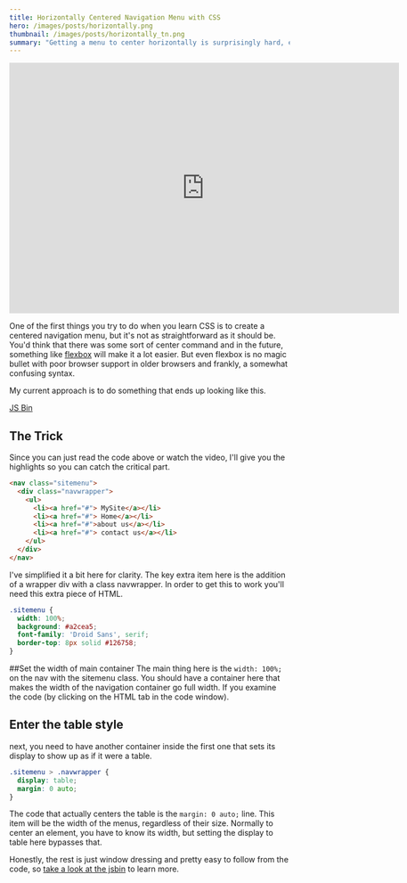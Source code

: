 ```yaml
---
title: Horizontally Centered Navigation Menu with CSS
hero: /images/posts/horizontally.png
thumbnail: /images/posts/horizontally_tn.png
summary: "Getting a menu to center horizontally is surprisingly hard, especially when you're using CSS lists. In this tutorial, I'll show you how to change the display element to pretend you're centering a table, which is easy."
---
```


<div class="embed-responsive embed-responsive-16by9">

<iframe class="embed-responsive-item" width="700" height="450" src="https://www.youtube.com/embed/RT64aSNXnzY" frameborder="0" allowfullscreen></iframe>
</div>

One of the first things you try to do when you learn CSS is to create a centered navigation menu, but it's not as straightforward as it should be. You'd think that there was some sort of center command and in the future, something like <a href="http://css-tricks.com/snippets/css/a-guide-to-flexbox/">flexbox</a> will make it a lot easier. But even flexbox is no magic bullet with poor browser support in older browsers and frankly, a somewhat confusing syntax.

My current approach is to do something that ends up looking like this.

<a class="jsbin-embed" href="http://jsbin.com/popalu/11/embed?output">JS Bin</a><script src="http://static.jsbin.com/js/embed.js"></script>

## The Trick

Since you can just read the code above or watch the video, I'll give you the highlights so you can catch the critical part.

```html
<nav class="sitemenu">
  <div class="navwrapper">
    <ul>
      <li><a href="#"> MySite</a></li>
      <li><a href="#"> Home</a></li>
      <li><a href="#">about us</a></li>
      <li><a href="#"> contact us</a></li>
    </ul>
  </div>
</nav>
```

I've simplified it a bit here for clarity. The key extra item here is the addition of a wrapper div with a class navwrapper. In order to get this to work you'll need this extra piece of HTML.

```css
.sitemenu {
  width: 100%;
  background: #a2cea5;
  font-family: 'Droid Sans', serif;
  border-top: 8px solid #126758;
}
```

##Set the width of main container
The main thing here is the `width: 100%;` on the nav with the sitemenu class. You should have a container here that makes the width of the navigation container go full width. If you examine the code (by clicking on the HTML tab in the code window).

## Enter the table style

next, you need to have another container inside the first one that sets its display to show up as if it were a table.

```css
.sitemenu > .navwrapper {
  display: table;
  margin: 0 auto;
}
```

The code that actually centers the table is the `margin: 0 auto;` line. This item will be the width of the menus, regardless of their size. Normally to center an element, you have to know its width, but setting the display to table here bypasses that.

Honestly, the rest is just window dressing and pretty easy to follow from the code, so <a href="http://jsbin.com/popalu/9/">take a look at the jsbin</a> to learn more.
